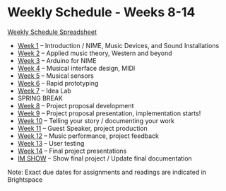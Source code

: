 # Weekly Schedule - Weeks 8-14

[Weekly Schedule Spreadsheet](https://docs.google.com/spreadsheets/d/14s9f2PLqj50BRLKKCZjZiCTpdnHFVN-IBkaVPIkFLVE/edit?usp=sharing)

- [Week 1](WeeklySchedule.md#week-1) – Introduction / NIME, Music Devices, and Sound Installations
- [Week 2](WeeklySchedule.md#week-2) – Applied music theory, Western and beyond
- [Week 3](WeeklySchedule.md#week-3) – Arduino for NIME
- [Week 4](WeeklySchedule.md#week-4) – Musical interface design, MIDI
- [Week 5](WeeklySchedule.md#week-5) – Musical sensors
- [Week 6](WeeklySchedule.md#week-6) – Rapid prototyping
- [Week 7](WeeklySchedule.md#week-7) – Idea Lab
- SPRING BREAK
- [Week 8](#week-8) – Project proposal development
- [Week 9](#week-9) – Project proposal presentation, implementation starts!
- [Week 10](#week-10) – Telling your story / documenting your work
- [Week 11](#week-11) – Guest Speaker, project production
- [Week 12](#week-12) – Music performance, project feedback
- [Week 13](#week-13) – User testing
- [Week 14](#week-14) – Final project presentations
- [IM SHOW](#im-show) – Show final project / Update final documentation

Note: Exact due dates for assignments and readings are indicated in Brightspace
